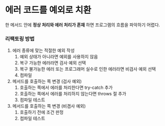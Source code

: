 # 에러 코드를 예외로 치환

한 메서드 안에 __정상 처리와 에러 처리가 혼재__ 하면 프로그램의 흐름을 파악하기 어렵다.

### 리팩토링 방법

1. 에러 종류에 맞는 적절한 예외 작성
   1. 예외 상태가 아니라면 예외를 사용하지 않음
   2. 복구 가능한 에러라면 검사 예외 선택
   3. 복구 불가능한 에러 또는 프로그래머 실수로 인한 에러라면 비검사 예외 선택
   4. 컴파일
2. 메서드를 호출하는 쪽 변경 (검사 예외)
   1. 호출하는 쪽에서 에러를 처리한다면 try-catch 추가
   2. 호출하는 쪽에서 에러를 처리하지 않는다면 throws 절 추가
   3. 컴파일 테스트
3. 메서드를 호출하는 쪽 변경 (비겸사 예외)
   1. 호출하기 전에 조건 판정
   2. 컴파일 테스트